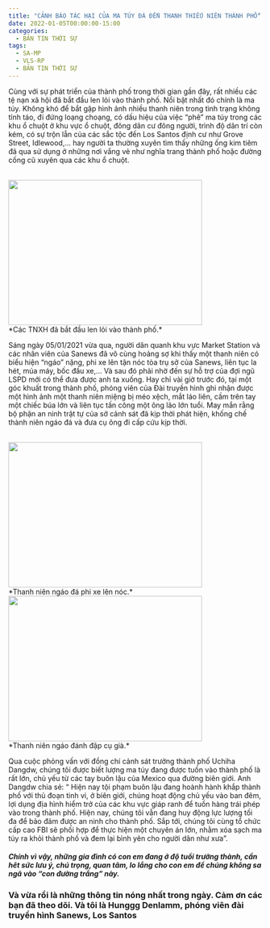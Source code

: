 ```yaml
---
title: "CẢNH BÁO TÁC HẠI CỦA MA TÚY ĐÁ ĐẾN THANH THIẾU NIÊN THÀNH PHỐ"
date: 2022-01-05T00:00:00-15:00
categories:
  - BẢN TIN THỜI SỰ
tags:
  - SA-MP
  - VLS-RP
  - BẢN TIN THỜI SỰ
---
```

  Cùng với sự phát triển của thành phố trong thời gian gần đây, rất nhiều các tệ nạn xã hội đã bắt đầu len lỏi vào thành phố. Nổi bật nhất đó chính là ma túy. Không khó để bắt gặp hình ảnh nhiều thanh niên trong tình trạng không tỉnh táo, đi đứng loạng choạng, có dấu hiệu của việc “phê” ma túy trong các khu ổ chuột ở khu vực ổ chuột, đông dân cư đông người, trình độ dân trí còn kém, có sự trộn lẫn của các sắc tộc đến Los Santos định cư như Grove Street, Idlewood,... hay người ta thường xuyên tìm thấy những ống kim tiêm đã qua sử dụng ở những nơi vắng vẻ như nghĩa trang thành phố hoặc đường cống cũ xuyên qua các khu ổ chuột.

<br />
<img src="https://raw.githubusercontent.com/nguyendang-dat/sanews/master/assets/images/post/2022-01-05/k1.webp" width="384" height="288">
<br />
*Các TNXH đã bắt đầu len lỏi vào thành phố.*
<br />

  Sáng ngày 05/01/2021 vừa qua, người dân quanh khu vực Market Station và các nhân viên của Sanews đã vô cùng hoảng sợ khi thấy một thanh niên có biểu hiện “ngáo” nặng, phi xe lên tận nóc tòa trụ sở của Sanews, liên tục la hét, múa máy, bốc đầu xe,... Và sau đó phải nhờ đến sự hỗ trợ của đợi ngũ LSPD mới có thể đưa được anh ta xuống. Hay chỉ vài giờ trước đó, tại một góc khuất trong thành phố, phóng viên của Đài truyền hình ghi nhận được một hình ảnh một thanh niên miệng bị méo xệch, mắt láo liên, cầm trên tay một chiếc búa lớn và liên tục tấn công một ông lão lớn tuổi. May mắn rằng bộ phận an ninh trật tự của sở cảnh sát đã kịp thời phát hiện, khống chế thành niên ngáo đá và đưa cụ ông đi cấp cứu kịp thời.

<br />
<img src="https://raw.githubusercontent.com/nguyendang-dat/sanews/master/assets/images/post/2022-01-05/k2-1.webp" width="384" height="288">
<br />
*Thanh niên ngáo đá phi xe lên nóc.*
<br />

<img src="https://raw.githubusercontent.com/nguyendang-dat/sanews/master/assets/images/post/2022-01-05/k2-2.webp" width="384" height="288">
<br />
*Thanh niên ngáo đánh đập cụ già.*
<br />

  Qua cuộc phỏng vấn với đồng chí cảnh sát trưởng thành phố Uchiha Dangdw, chúng tôi được biết lượng ma túy đang được tuồn vào thành phố là rất lớn, chủ yếu từ các tay buôn lậu của Mexico qua đường biên giới. Anh Dangdw chia sẻ: “ Hiện nay tội phạm buôn lậu đang hoành hành khắp thành phố với thủ đoạn tinh vi, ở biên giới, chúng hoạt động chủ yếu vào ban đêm, lợi dụng địa hình hiểm trở của các khu vực giáp ranh để tuồn hàng trái phép vào trong thành phố. Hiện nay, chúng tôi vẫn đang huy động lực lượng tối đa để bảo đảm được an ninh cho thành phố. Sắp tới, chúng tôi cùng tổ chức cấp cao FBI sẽ phối hợp để thực hiện một chuyên án lớn, nhằm xóa sạch ma túy ra khỏi thành phố và đem lại bình yên cho người dân như xưa”.
##### Chính vì vậy, những gia đình có con em đang ở độ tuổi trưởng thành, cần hêt sức lưu ý, chú trọng, quan tâm, lo lắng cho con em để chúng không sa ngã vào “con đường trắng” này.
### Và vừa rồi là những thông tin nóng nhất trong ngày. Cảm ơn các bạn đã theo dõi. Và tôi là Hunggg Denlamm, phóng viên đài truyền hình Sanews, Los Santos

